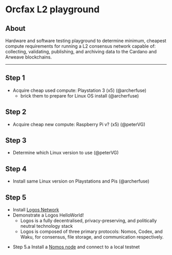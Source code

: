 # Orcfax L2 playground

## About
Hardware and software testing playground to determine minimum, cheapest compute requirements for running a L2 consensus network capable of: collecting, validating, publishing, and archiving data to the Cardano and Arweave blockchains.


-----

## Step 1
- Acquire cheap used compute: Playstation 3 (x5) (@archerfuse)
  - brick them to prepare for Linux OS install (@archerfuse)

## Step 2
- Acquire cheap new compute: Raspberry Pi v? (x5) (@peterVG)

## Step 3
- Determine which Linux version to use (@peterVG)

## Step 4
- Install same Linux version on Playstations and Pis (@archerfuse)

## Step 5
- Install [Logos Network](https://logos.co) 
- Demonstrate a Logos HelloWorld!
  * Logos is a fully decentralised, privacy-preserving, and politically neutral technology stack
  * Logos is composed of three primary protocols: Nomos, Codex, and Waku, for consensus, file storage, and communication respectively.
* Step 5.a Install a [Nomos node](https://github.com/logos-co/nomos-node) and connect to a local testnet
  
  
